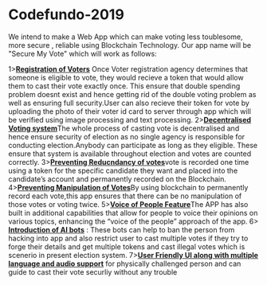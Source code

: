 # Codefundo-2019
We intend to make a Web App which can make voting less toublesome, more secure , reliable using Blockchain Technology.
Our app name will be "Secure My Vote" which will work as follows:

1><b><U>Registration of Voters</b></U>
  Once Voter registration agency determines that someone is eligible to vote, they would recieve a token that would allow them to        cast their vote exactly once. This ensure that double spending problem doesnt exist and hence getting rid of the double voting  problem as well as ensuring full security.User can also recieve their token for vote by uploading the photo of their voter id card to server through app which will be verified using image processing and text processing.
  2><b><U>Decentralised Voting system</b></U>The whole process of casting vote is decentralised and hence ensure security of election as no single agency is responsible for conducting election.Anybody can participate as long as they eligible. These ensure that system is available throughout election and votes are counted correctly. 
  3><b><U>Preventing Reducndancy of votes</b></U>vote is recorded one time using a token for the specific candidate they want and placed into the candidate’s account and permanently recorded on the Blockchain.
  4><b><U>Preventing Manipulation of Votes</b></U>By using blockchain to permanently record each vote,this app ensures that there can be no manipulation of those votes or voting twice. 
  5><b><U>Voice of People Feature</b></U>The APP has also built in additional capabilities that allow for people to voice their opinions on various topics, enhancing the “voice of the people” approach of the app.
  6> <b><U>Introduction of AI bots</b></U> : These bots can help to ban the person from hacking into app and also restrict user to cast multiple votes if they try to forge their details and get multiple tokens and cast illegal votes which is scenerio in present election system.
  7><b><U>User Friendly UI along with multiple language and audio support</b></U> for physically challenged person and can guide to cast their vote securliy without any trouble 
  
